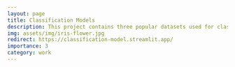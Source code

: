 ```yaml
---
layout: page
title: Classification Models
description: This project contains three popular datasets used for classification tasks | Breast Cancer, Wine, and Iris. Three machine learning models are applied to classify instances from these datasets.
img: assets/img/iris-flower.jpg
redirect: https://classification-model.streamlit.app/
importance: 3
category: work
---
```


